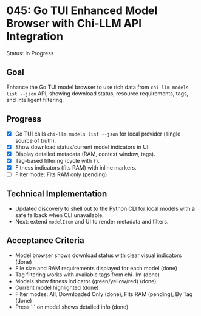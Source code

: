 # 045: Go TUI Enhanced Model Browser with Chi-LLM API Integration

Status: In Progress

## Goal
Enhance the Go TUI model browser to use rich data from `chi-llm models list --json` API, showing download status, resource requirements, tags, and intelligent filtering.

## Progress
- [x] Go TUI calls `chi-llm models list --json` for local provider (single source of truth).
- [x] Show download status/current model indicators in UI.
- [x] Display detailed metadata (RAM, context window, tags).
- [x] Tag-based filtering (cycle with `f`).
- [x] Fitness indicators (fits RAM) with inline markers.
- [ ] Filter mode: Fits RAM only (pending)

## Technical Implementation
- Updated discovery to shell out to the Python CLI for local models with a safe fallback when CLI unavailable.
- Next: extend `modelItem` and UI to render metadata and filters.

## Acceptance Criteria
- Model browser shows download status with clear visual indicators (done)
- File size and RAM requirements displayed for each model (done)
- Tag filtering works with available tags from chi-llm (done)
- Models show fitness indicator (green/yellow/red) (done)
- Current model highlighted (done)
- Filter modes: All, Downloaded Only (done), Fits RAM (pending), By Tag (done)
- Press 'i' on model shows detailed info (done)
